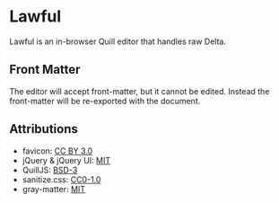 # Lawful

Lawful is an in-browser Quill editor that handles raw Delta.

## Front Matter

The editor will accept front-matter, but it cannot be edited. Instead the front-matter will be re-exported with the document.

## Attributions

- favicon: [CC BY 3.0](https://thenounproject.com/icon/writing-web-page-3201283/)
- jQuery & jQuery UI: [MIT](https://jquery.org/license/)
- QuillJS: [BSD-3](https://github.com/quilljs/quill/blob/develop/LICENSE)
- sanitize.css: [CC0-1.0](https://github.com/csstools/sanitize.css/blob/main/LICENSE.md)
- gray-matter: [MIT](https://github.com/jonschlinkert/gray-matter/blob/master/LICENSE)